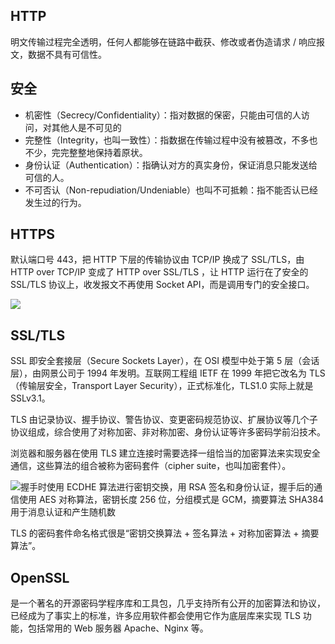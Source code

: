 ## HTTP
明文传输过程完全透明，任何人都能够在链路中截获、修改或者伪造请求 / 响应报文，数据不具有可信性。

## 安全
+ 机密性（Secrecy/Confidentiality）：指对数据的保密，只能由可信的人访问，对其他人是不可见的
+ 完整性（Integrity，也叫一致性）：指数据在传输过程中没有被篡改，不多也不少，完完整整地保持着原状。
+ 身份认证（Authentication）：指确认对方的真实身份，保证消息只能发送给可信的人。
+ 不可否认（Non-repudiation/Undeniable）也叫不可抵赖：指不能否认已经发生过的行为。

## HTTPS
默认端口号 443，把 HTTP 下层的传输协议由 TCP/IP 换成了 SSL/TLS，由 HTTP over TCP/IP 变成了 HTTP over SSL/TLS ，让 HTTP 运行在了安全的 SSL/TLS 协议上，收发报文不再使用 Socket API，而是调用专门的安全接口。

![](/images/1653731222806-50126583-8fb4-4b44-aa9f-c3fc75cf3397.png)

## SSL/TLS
SSL 即安全套接层（Secure Sockets Layer），在 OSI 模型中处于第 5 层（会话层），由网景公司于 1994 年发明。互联网工程组 IETF 在 1999 年把它改名为 TLS（传输层安全，Transport Layer Security），正式标准化，TLS1.0 实际上就是 SSLv3.1。



TLS 由记录协议、握手协议、警告协议、变更密码规范协议、扩展协议等几个子协议组成，综合使用了对称加密、非对称加密、身份认证等许多密码学前沿技术。



浏览器和服务器在使用 TLS 建立连接时需要选择一组恰当的加密算法来实现安全通信，这些算法的组合被称为密码套件（cipher suite，也叫加密套件）。

![握手时使用 ECDHE 算法进行密钥交换，用 RSA 签名和身份认证，握手后的通信使用 AES 对称算法，密钥长度 256 位，分组模式是 GCM，摘要算法 SHA384 用于消息认证和产生随机数](/images/1653731562816-fff121d9-057c-464c-8fad-f3e19615cbd2.png)

TLS 的密码套件命名格式很是“密钥交换算法 + 签名算法 + 对称加密算法 + 摘要算法”。

## OpenSSL
是一个著名的开源密码学程序库和工具包，几乎支持所有公开的加密算法和协议，已经成为了事实上的标准，许多应用软件都会使用它作为底层库来实现 TLS 功能，包括常用的 Web 服务器 Apache、Nginx 等。

